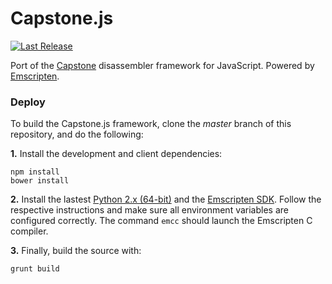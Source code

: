 Capstone.js
===========
[![Last Release](https://badge.fury.io/gh/AlexAltea%2Fcapstone.js.svg)](https://github.com/AlexAltea/capstone.js/releases)

Port of the [Capstone](https://github.com/aquynh/capstone) disassembler framework for JavaScript. Powered by [Emscripten](https://github.com/kripken/emscripten).

### Deploy
To build the Capstone.js framework, clone the *master* branch of this repository, and do the following:

**1.** Install the development and client dependencies:
```
npm install
bower install
```

**2.** Install the lastest [Python 2.x (64-bit)](https://www.python.org/downloads/) and the [Emscripten SDK](http://kripken.github.io/emscripten-site/docs/getting_started/downloads.html). Follow the respective instructions and make sure all environment variables are configured correctly. The command `emcc` should launch the Emscripten C compiler.

**3.** Finally, build the source with:
```
grunt build
```
